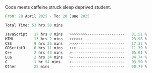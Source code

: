 Code meets caffeine struck sleep deprived student.

<!--START_SECTION:waka-->

```rust
From: 28 April 2025 - To: 20 June 2025

Total Time: 53 hrs 58 mins

JavaScript   17 hrs 8 mins   >>>>>>>>-----------------   31.51 %
HTML         13 hrs 2 mins   >>>>>>-------------------   23.96 %
CSS          9 hrs 25 mins   >>>>---------------------   17.33 %
GDScript3    6 hrs 11 mins   >>>----------------------   11.39 %
C++          2 hrs 43 mins   >------------------------   05.01 %
Lua          2 hrs 34 mins   >------------------------   04.74 %
C            1 hr 54 mins    >------------------------   03.50 %
Other        25 mins         -------------------------   00.79 %
```

<!--END_SECTION:waka-->

